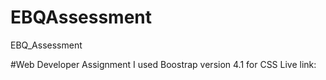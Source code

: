 # EBQAssessment
 EBQ_Assessment

#Web Developer Assignment
I used Boostrap version 4.1 for CSS
Live link: 
